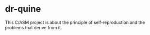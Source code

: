 # dr-quine
This C/ASM project is about the principle of self-reproduction and the problems that derive from it.
